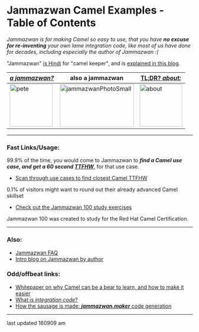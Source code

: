 # Jammazwan Camel Examples - Table of Contents

   *Jammazwan is for making Camel so easy to use, that you have __no excuse for re-inventing__ your own lame integration code, like most of us have done for decades, including especially the author of Jammazwan :(*

"Jammazwan" [is Hindi](href="https://books.google.com/books?id=_kWROaer5UsC&amp;pg=PA1138&amp;lpg=PA1138&amp;dq=jammazwan+camel+keeper+hindi&amp;source=bl&amp;ots=7FaF5BXK_F&amp;sig=Cg-U5ORP3dHrFycaCFvo34GdpZ0&amp;hl=en&amp;sa=X&amp;ved=0ahUKEwj8v4OV3YbNAhVjpIMKHSYUB_oQ6AEIHDAA#v=onepage&amp;q=jammazwan%20camel%20keeper%20hindi&amp;f=false) for "camel keeper", and is [explained in this blog](https://betterologist.net/2016/05/jammazwan-projects-for-learning-apache-camel/).

|[**_a jammazwan?_**](https://betterologist.net/2016/06/jammazwan-for-hire/)|also a jammazwan|[TL;DR? _about:_](https://youtu.be/vea51DzmXyA)|
| --- | --- | --- |
|<img class="style-svg" src="https://betterologist.net/wp-content/uploads/2016/05/pete-300x297.jpg" alt="pete" width="116" height="115" />|<img class="style-svg" src="https://betterologist.net/wp-content/uploads/2016/05/jammazwanPhotoSmall.png" alt="jammazwanPhotoSmall" width="200" height="116" />|[<img class="style-svg" src="https://betterologist.net/wp-content/uploads/2016/05/jamzVid1.png" alt="about" width="115" height="115" />](https://youtu.be/vea51DzmXyA)|


---

### Fast Links/Usage:

99.9% of the time, you would come to Jammazwan to **_find a Camel use case, and get a 60 second [TTFHW](http://www.programmableweb.com/news/six-ways-to-accelerate-time-to-first-hello-world/2012/07/31#apiu)_**, for that use case.

  * [Scan through use cases to find closest Camel TTFHW](https://github.com/jammazwan/jammazwan.x_index)

0.1% of visitors might want to round out their already advanced Camel skillset

 * [Check out the Jammazwan 100 study exercises](https://github.com/jammazwan/jammazwan.100)

 Jammazwan 100 was created to study for the Red Hat Camel Certification.

---

### Also:

 * [Jammazwan FAQ](https://betterologist.net/2016/06/jammazwan-faq/)
 * [Intro blog on Jammazwan by author](https://betterologist.net/2016/05/jammazwan-projects-for-learning-apache-camel/)

### Odd/offbeat links:

  * [Whitepaper on why Camel can be a bear to learn, and how to make it easier](https://betterologist.net/2016/05/months-to-learn-camel/)
  * [What is _integration code_?](http://martinfowler.com/books/eip.html)
  * [How the sausage is made: **_jammazwan.maker_** code generation](https://github.com/jammazwan/jammazwan.maker)

---

last updated 160909 am
